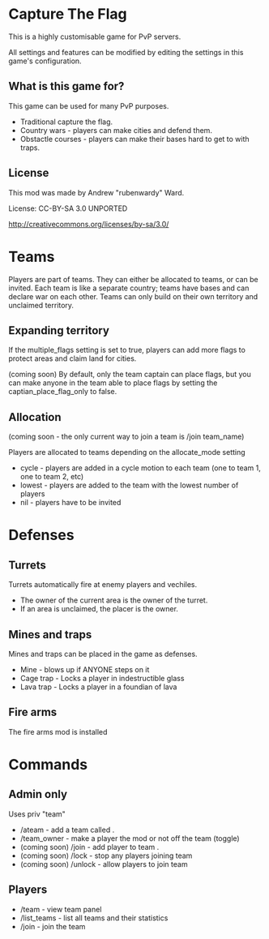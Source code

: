 Capture The Flag
================

This is a highly customisable game for PvP servers.

All settings and features can be modified by editing the settings in this game's configuration.

What is this game for?
----------------------

This game can be used for many PvP purposes.

* Traditional capture the flag.
* Country wars - players can make cities and defend them.
* Obstactle courses - players can make their bases hard to get to with traps.

License
-------

This mod was made by Andrew "rubenwardy" Ward.

License: CC-BY-SA 3.0  UNPORTED

http://creativecommons.org/licenses/by-sa/3.0/

Teams
=====

Players are part of teams. They can either be allocated to teams, or can be invited. Each team is like a separate country; teams have bases and can declare war on each other. Teams can only build on their own territory and unclaimed territory.

Expanding territory
-------------------

If the multiple_flags setting is set to true, players can add more flags to protect areas and claim land for cities.

(coming soon) By default, only the team captain can place flags, but you can make anyone in the team able to place flags by setting the captian_place_flag_only to false.

Allocation
----------

(coming soon - the only current way to join a team is /join team_name)

Players are allocated to teams depending on the allocate_mode setting

* cycle - players are added in a cycle motion to each team (one to team 1, one to team 2, etc)
* lowest - players are added to the team with the lowest number of players
* nil - players have to be invited

Defenses
========

Turrets
-------

Turrets automatically fire at enemy players and vechiles.

* The owner of the current area is the owner of the turret.
* If an area is unclaimed, the placer is the owner.

Mines and traps
---------------

Mines and traps can be placed in the game as defenses.

* Mine - blows up if ANYONE steps on it
* Cage trap - Locks a player in indestructible glass
* Lava trap - Locks a player in a foundian of lava

Fire arms
---------

The fire arms mod is installed

Commands
========

Admin only
----------
Uses priv "team"
* /ateam <name> - add a team called <name>.
* /team_owner <name> - make a player the mod or not off the team (toggle)
* (coming soon) /join <name> <team> - add player <name> to team <team>.
* (coming soon) /lock <team> - stop any players joining team <team>
* (coming soon) /unlock <team> - allow players to join team <team>

Players
-------
* /team - view team panel
* /list_teams - list all teams and their statistics
* /join <team> - join the team <team>